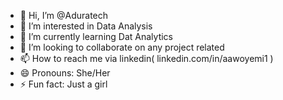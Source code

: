 - 👋 Hi, I’m @Aduratech
- 👀 I’m interested in Data Analysis
- 🌱 I’m currently learning Dat Analytics
- 💞️ I’m looking to collaborate on any project related
- 📫 How to reach me via linkedin( linkedin.com/in/aawoyemi1 )
- 😄 Pronouns: She/Her
- ⚡ Fun fact: Just a girl

<!---
Aduratech/Aduratech is a ✨ special ✨ repository because its `README.md` (this file) appears on your GitHub profile.
You can click the Preview link to take a look at your changes.
--->
